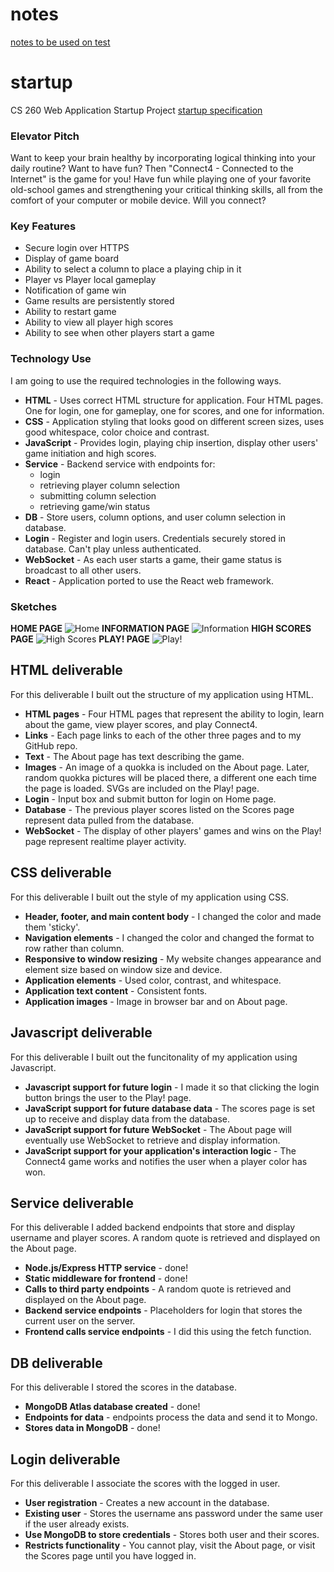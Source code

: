  # notes
[notes to be used on test](notes.md)


# startup
CS 260 Web Application Startup Project
[startup specification](startupSpec.md)

### Elevator Pitch
Want to keep your brain healthy by incorporating logical thinking into your daily routine? Want to have fun? Then "Connect4 - Connected to the Internet" is the game for you! Have fun while playing one of your favorite old-school games and strengthening your critical thinking skills, all from the comfort of your computer or mobile device. Will you connect?

### Key Features
- Secure login over HTTPS
- Display of game board
- Ability to select a column to place a playing chip in it
- Player vs Player local gameplay
- Notification of game win
- Game results are persistently stored
- Ability to restart game
- Ability to view all player high scores
- Ability to see when other players start a game

### Technology Use
I am going to use the required technologies in the following ways.

- **HTML** - Uses correct HTML structure for application. Four HTML pages. One for login, one for gameplay, one for scores, and one for information.
- **CSS** - Application styling that looks good on different screen sizes, uses good whitespace, color choice and contrast.
- **JavaScript** - Provides login, playing chip insertion, display other users' game initiation and high scores.
- **Service** - Backend service with endpoints for:
  - login
  - retrieving player column selection
  - submitting column selection
  - retrieving game/win status
- **DB** - Store users, column options, and user column selection in database.
- **Login** - Register and login users. Credentials securely stored in database. Can't play unless authenticated.
- **WebSocket** - As each user starts a game, their game status is broadcast to all other users.
- **React** - Application ported to use the React web framework.



### Sketches
**HOME PAGE**
![Home](https://github.com/pandaloan/startup/assets/112591146/551197b5-fa95-4d6d-8953-bc2c36d86f2d)
**INFORMATION PAGE**
![Information](https://github.com/pandaloan/startup/assets/112591146/5068e62f-49fa-4fc6-97d0-e9e828e466af)
**HIGH SCORES PAGE**
![High Scores](https://github.com/pandaloan/startup/assets/112591146/f44b2609-eaaa-44ec-acd6-54662b24fe1d)
**PLAY! PAGE** 
![Play!](https://github.com/pandaloan/startup/assets/112591146/7d08651d-52f3-4df0-b432-2c286921ae28)


## HTML deliverable

For this deliverable I built out the structure of my application using HTML.

- **HTML pages** - Four HTML pages that represent the ability to login, learn about the game, view player scores, and play Connect4.
- **Links** - Each page links to each of the other three pages and to my GitHub repo.
- **Text** - The About page has text describing the game.
- **Images** - An image of a quokka is included on the About page. Later, random quokka pictures will be placed there, a different one each time the page is loaded. SVGs are included on the Play! page.
- **Login** - Input box and submit button for login on Home page.
- **Database** - The previous player scores listed on the Scores page represent data pulled from the database.
- **WebSocket** - The display of other players' games and wins on the Play! page represent realtime player activity.

## CSS deliverable

For this deliverable I built out the style of my application using CSS.

- **Header, footer, and main content body** - I changed the color and made them 'sticky'.
- **Navigation elements** - I changed the color and changed the format to row rather than column.
- **Responsive to window resizing** - My website changes appearance and element size based on window size and device.
- **Application elements** - Used color, contrast, and whitespace.
- **Application text content** - Consistent fonts.
- **Application images** - Image in browser bar and on About page.

## Javascript deliverable

For this deliverable I built out the funcitonality of my application using Javascript.

- **Javascript support for future login** - I made it so that clicking the login button brings the user to the Play! page.
- **JavaScript support for future database data** - The scores page is set up to receive and display data from the database.
- **JavaScript support for future WebSocket** - The About page will eventually use WebSocket to retrieve and display information.
- **JavaScript support for your application's interaction logic** - The Connect4 game works and notifies the user when a player color has won.

## Service deliverable

For this deliverable I added backend endpoints that store and display username and player scores. A random quote is retrieved and displayed on the About page.

 - **Node.js/Express HTTP service** - done!
 - **Static middleware for frontend** - done!
 - **Calls to third party endpoints** - A random quote is retrieved and displayed on the About page.
 - **Backend service endpoints** - Placeholders for login that stores the current user on the server.
 - **Frontend calls service endpoints** - I did this using the fetch function.

## DB deliverable

For this deliverable I stored the scores in the database.

 - **MongoDB Atlas database created** - done!
 - **Endpoints for data** - endpoints process the data and send it to Mongo.
 - **Stores data in MongoDB** - done!

## Login deliverable

For this deliverable I associate the scores with the logged in user.

- **User registration** - Creates a new account in the database.
- **Existing user** - Stores the username ans password under the same user if the user already exists.
- **Use MongoDB to store credentials** - Stores both user and their scores.
- **Restricts functionality** - You cannot play, visit the About page, or visit the Scores page until you have logged in. 



